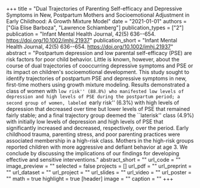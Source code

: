 +++
title = "Dual Trajectories of Parenting Self-efficacy and Depressive Symptoms in New, Postpartum Mothers and Socioemotional Adjustment in Early Childhood: A Growth Mixture Model"
date = "2021-01-01"
authors = ["Gia Elise Barboza", "Lawrence Schiamberg"]
publication_types = ["2"]
publication = "Infant Mental Health Journal, 42(5) 636--654. https://doi.org/10.1002/imhj.21937"
publication_short = "Infant Mental Health Journal, 42(5) 636--654. https://doi.org/10.1002/imhj.21937"
abstract = "Postpartum depression and low parental self-efficacy (PSE) are risk factors for poor child behavior. Little is known, however, about the course of dual trajectories of cooccurring depressive symptoms and PSE or its impact on children's socioemotional development. This study sought to identify trajectories of postpartum PSE and depressive symptoms in new, first-time mothers using growth mixture modeling. Results demonstrated a class of women with ``low risk'' (88.8%) who manifested low levels of depression and high levels of PSE during the postpartum period; a second group of women, labeled ``early risk'' (6.3%) with high levels of depression that decreased over time but lower levels of PSE that remained fairly stable; and a final trajectory group deemed the ``laterisk'' class (4.9%) with initially low levels of depression and high levels of PSE that significantly increased and decreased, respectively, over the period. Early childhood trauma, parenting stress, and poor parenting practices were associated membership in a high-risk class. Mothers in the high-risk groups reported children with more aggressive and defiant behavior at age 3. We conclude by discussing the implications of our findings for developing effective and sensitive interventions."
abstract_short = ""
url_code = ""
image_preview = ""
selected = false
projects = []
url_pdf = ""
url_preprint = ""
url_dataset = ""
url_project = ""
url_slides = ""
url_video = ""
url_poster = ""
math = true
highlight = true
[header]
image = ""
caption = ""
+++
